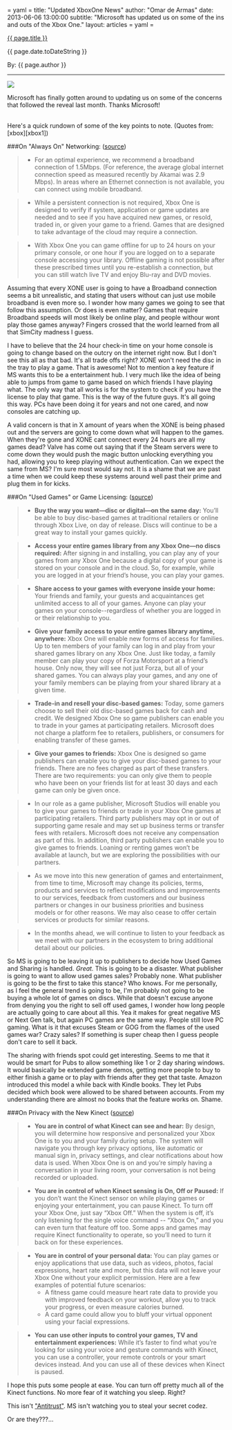 = yaml =
title: "Updated XboxOne News"
author: "Omar de Armas"
date: 2013-06-06 13:00:00
subtitle: "Microsoft has updated us on some of the ins and outs of the Xbox One."
layout: articles
= yaml =

<a href="{{ page.url }}" class='postTitleLink'><p class='postTitle'>{{ page.title }}</p></a>
<p class='postPublished'>{{ page.date.toDateString }}</p>
<p class='postAuthor'>By: {{ page.author }}</p>
<hr>

<a class="image-popup-vertical-fit" href="http://www.indestructibleart.com/images/forPosts/XboxOnePressKit/XboxOneLogo.png" title="Xbox One">
  <img src='../images/forPosts/XboxOnePressKit/XboxOneLogo.png' class='articlesImgCenter'>
</a>
<p class='slugline'>Microsoft has finally gotten around to updating us on some of the concerns that followed the reveal last month. Thanks Microsoft!</p>
<br>
Here's a quick rundown of some of the key points to note. (Quotes from: [xbox][xbox1])

###On "Always On" Networking: ([source][xbox2])
>* For an optimal experience, we recommend a broadband connection of 1.5Mbps. (For reference, the average global internet connection speed as measured recently by Akamai was 2.9 Mbps).  In areas where an Ethernet connection is not available, you can connect using mobile broadband.

>* While a persistent connection is not required, Xbox One is designed to verify if system, application or game updates are needed and to see if you have acquired new games, or resold, traded in, or given your game to a friend. Games that are designed to take advantage of the cloud may require a connection.

>* With Xbox One you can game offline for up to 24 hours on your primary console, or one hour if you are logged on to a separate console accessing your library. Offline gaming is not possible after these prescribed times until you re-establish a connection, but you can still watch live TV and enjoy Blu-ray and DVD movies.

Assuming that every XONE user is going to have a Broadband connection seems a bit unrealistic, and stating that users without can just use mobile broadband is even more so. I wonder how many games we going to see that follow this assumption. Or does is even matter? Games that require Broadband speeds will most likely be online play, and people withour wont play those games anyway? Fingers crossed that the world learned from all that SimCity madness I guess.
  
I have to believe that the 24 hour check-in time on your home console is going to change based on the outcry on the internet right now. But I don't see this all as that bad. It's all trade offs right? XONE won't need the disc in the tray to play a game. That is awesome! Not to mention a key feature if MS wants this to be a entertainment hub. I very much like the idea of being able to jumps from game to game based on which friends I have playing what. The only way that all works is for the system to check if you have the license to play that game. This is the way of the future guys. It's all going this way. PCs have been doing it for years and not one cared, and now consoles are catching up.
  
A valid concern is that in X amount of years when the XONE is being phased out and the servers are going to come down what will happen to the games. When they're gone and XONE cant connect every 24 hours are all my games dead? Valve has come out saying that if the Steam servers were to come down they would push the magic button unlocking everything you had, allowing you to keep playing without authentication. Can we expect the same from MS? I'm sure most would say not. It is a shame that we are past a time when we could keep these systems around well past their prime and plug them in for kicks. 

###On "Used Games" or Game Licensing: ([source][xbox3])
>* **Buy the way you want—disc or digital—on the same day:** You’ll be able to buy disc-based games at traditional retailers or online through Xbox Live, on day of release. Discs will continue to be a great way to install your games quickly.

>* **Access your entire games library from any Xbox One—no discs required:** After signing in and installing, you can play any of your games from any Xbox One because a digital copy of your game is stored on your console and in the cloud.  So, for example, while you are logged in at your friend’s house, you can play your games.

>* **Share access to your games with everyone inside your home:** Your friends and family, your guests and acquaintances get unlimited access to all of your games.  Anyone can play your games on your console--regardless of whether you are logged in or their relationship to you.

>* **Give your family access to your entire games library anytime, anywhere:** Xbox One will enable new forms of access for families. Up to ten members of your family can log in and play from your shared games library on any Xbox One. Just like today, a family member can play your copy of Forza Motorsport at a friend’s house. Only now, they will see not just Forza, but all of your shared games.  You can always play your games, and any one of your family members can be playing from your shared library at a given time.

>* **Trade-in and resell your disc-based games:** Today, some gamers choose to sell their old disc-based games back for cash and credit. We designed Xbox One so game publishers can enable you to trade in your games at participating retailers.  Microsoft does not charge a platform fee to retailers, publishers, or consumers for enabling transfer of these games.

>* **Give your games to friends:** Xbox One is designed so game publishers can enable you to give your disc-based games to your friends. There are no fees charged as part of these transfers. There are two requirements: you can only give them to people who have been on your friends list for at least 30 days and each game can only be given once.

>* In our role as a game publisher, Microsoft Studios will enable you to give your games to friends or trade in your Xbox One games at participating retailers. Third party publishers may opt in or out of supporting game resale and may set up business terms or transfer fees with retailers.  Microsoft does not receive any compensation as part of this. In addition, third party publishers can enable you to give games to friends. Loaning or renting games won’t be available at launch, but we are exploring the possibilities with our partners.

>* As we move into this new generation of games and entertainment, from time to time, Microsoft may change its policies, terms, products and services to reflect modifications and improvements to our services, feedback from customers and our business partners or changes in our business priorities and business models or for other reasons.  We may also cease to offer certain services or products for similar reasons.

>* In the months ahead, we will continue to listen to your feedback as we meet with our partners in the ecosystem to bring additional detail about our policies.

So MS is going to be leaving it up to publishers to decide how Used Games and Sharing is handled. *Great.* This is going to be a disaster. What publisher is going to want to allow used games sales? Probably none. What publisher is going to be the first to take this stance? Who knows. For me personally, as I feel the general trend is going to be, I'm probably not going to be buying a whole lot of games on discs. While that doesn't excuse anyone from denying you the right to sell off used games, I wonder how long people are actually going to care about all this. Yea it makes for great negative MS or Next Gen talk, but again PC games are the same way. People still love PC gaming. What is it that excuses Steam or GOG from the flames of the used games war? Crazy sales? If something is super cheap then I guess people don't care to sell it back.
  
The sharing with friends spot could get interesting. Seems to me that it would be smart for Pubs to allow something like 1 or 2 day sharing windows. It would basically be extended game demos, getting more people to buy to either finish a game or to play with friends after they get that taste. Amazon introduced this model a while back with Kindle books. They let Pubs decided which book were allowed to be shared between accounts. From my understanding there are almost no books that the feature works on. Shame. 

###On Privacy with the New Kinect ([source][xbox4])
>* **You are in control of what Kinect can see and hear:** By design, you will determine how responsive and personalized your Xbox One is to you and your family during setup. The system will navigate you through key privacy options, like automatic or manual sign in, privacy settings, and clear notifications about how data is used. When Xbox One is on and you’re simply having a conversation in your living room, your conversation is not being recorded or uploaded. 

>* **You are in control of when Kinect sensing is On, Off or Paused:** If you don’t want the Kinect sensor on while playing games or enjoying your entertainment, you can pause Kinect. To turn off your Xbox One, just say “Xbox Off.” When the system is off, it’s only listening for the single voice command -- “Xbox On,” and you can even turn that feature off too. Some apps and games may require Kinect functionality to operate, so you’ll need to turn it back on for these experiences.

>* **You are in control of your personal data:** You can play games or enjoy applications that use data, such as videos, photos, facial expressions, heart rate and more, but this data will not leave your Xbox One without your explicit permission. Here are a few examples of potential future scenarios:
>    * A fitness game could measure heart rate data to provide you with improved feedback on your workout, allow you to track your progress, or even measure calories burned.
>    * A card game could allow you to bluff your virtual opponent using your facial expressions.

>* **You can use other inputs to control your games, TV and entertainment experiences:** While it’s faster to find what you’re looking for using your voice and gesture commands with Kinect, you can use a controller, your remote controls or your smart devices instead. And you can use all of these devices when Kinect is paused.

I hope this puts some people at ease. You can turn off pretty much all of the Kinect functions. No more fear of it watching you sleep. Right?
  
This isn't ["Antitrust"][movie]. MS isn't watching you to steal your secret codez.
  
Or are they???...

[xbox1]: http://news.xbox.com/2013/06/main
[xbox2]: http://news.xbox.com/2013/06/connected
[xbox3]: http://news.xbox.com/2013/06/license
[xbox4]: http://news.xbox.com/2013/06/privacy
[movie]: http://www.imdb.com/title/tt0218817/